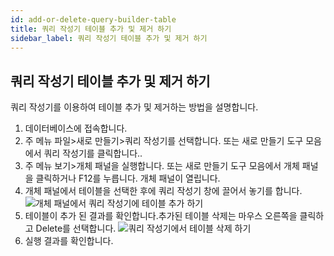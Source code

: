 ```yaml
---
id: add-or-delete-query-builder-table
title: 쿼리 작성기 테이블 추가 및 제거 하기
sidebar_label: 쿼리 작성기 테이블 추가 및 제거 하기
---
```


## 쿼리 작성기 테이블 추가 및 제거 하기

쿼리 작성기를 이용하여 테이블 추가 및 제거하는 방법을 설명합니다.

1. 데이터베이스에 접속합니다.
2. 주 메뉴 파일>새로 만들기>쿼리 작성기를 선택합니다. 또는 새로 만들기 도구 모음에서 쿼리 작성기를 클릭합니다..
3. 주 메뉴 보기>개체 패널을 실행합니다. 또는 새로 만들기 도구 모음에서 개체 패널을 클릭하거나 F12를 누릅니다. 개체 패널이 열립니다.
4. 개체 패널에서 테이블을 선택한 후에 쿼리 작성기 창에 끌어서 놓기를 합니다.
![개체 패널에서 쿼리 작성기에 테이블 추가 하기](https://s3.ap-northeast-2.amazonaws.com/sqlgate-manual-content/19E5C591A4FD401B062E756EAA2004EF.jpg)
5. 테이블이 추가 된 결과를 확인합니다.추가된 테이블 삭제는 마우스 오른쪽을 클릭하고 Delete를 선택합니다.
![쿼리 작성기에서 테이블 삭제 하기](https://s3.ap-northeast-2.amazonaws.com/sqlgate-manual-content/7A4208C3014CAF14DEBBF40BE886F431.jpg)
6. 실행 결과를 확인합니다.

